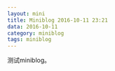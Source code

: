 ```yaml
---
layout: mini
title: Miniblog 2016-10-11 23:21
data: 2016-10-11 
category: miniblog
tags: miniblog
---
```


测试miniblog。
